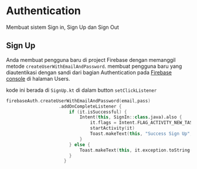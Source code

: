 # Authentication
Membuat sistem Sign in, Sign Up dan Sign Out

## Sign Up
Anda membuat pengguna baru di project Firebase dengan memanggil metode <code translate="no" dir="ltr">createUserWithEmailAndPassword</code>. membuat pengguna baru yang diautentikasi dengan sandi dari bagian Authentication pada [Firebase console](https://console.firebase.google.com/u/0/) di halaman Users.<br/>

kode ini berada di  <code translate="no" dir="ltr">SignUp.kt</code> di dalam button  <code translate="no" dir="ltr">setClickListener</code>
```kotlin
firebaseAuth.createUserWithEmailAndPassword(email,pass)
                    .addOnCompleteListener {
                        if (it.isSuccessful) {
                            Intent(this, SignIn::class.java).also {
                                it.flags = Intent.FLAG_ACTIVITY_NEW_TASK or Intent.FLAG_ACTIVITY_CLEAR_TASK
                                startActivity(it)
                                Toast.makeText(this, "Success Sign Up", Toast.LENGTH_LONG).show()
                            }
                        } else {
                            Toast.makeText(this, it.exception.toString(), Toast.LENGTH_LONG).show()
                        }
                      }
```



